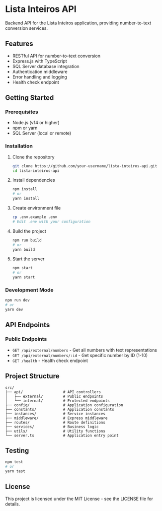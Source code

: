 # Lista Inteiros API

Backend API for the Lista Inteiros application, providing number-to-text conversion services.

## Features

- RESTful API for number-to-text conversion
- Express.js with TypeScript
- SQL Server database integration
- Authentication middleware
- Error handling and logging
- Health check endpoint

## Getting Started

### Prerequisites

- Node.js (v14 or higher)
- npm or yarn
- SQL Server (local or remote)

### Installation

1. Clone the repository
   ```bash
   git clone https://github.com/your-username/lista-inteiros-api.git
   cd lista-inteiros-api
   ```

2. Install dependencies
   ```bash
   npm install
   # or
   yarn install
   ```

3. Create environment file
   ```bash
   cp .env.example .env
   # Edit .env with your configuration
   ```

4. Build the project
   ```bash
   npm run build
   # or
   yarn build
   ```

5. Start the server
   ```bash
   npm start
   # or
   yarn start
   ```

### Development Mode

```bash
npm run dev
# or
yarn dev
```

## API Endpoints

### Public Endpoints

- `GET /api/external/numbers` - Get all numbers with text representations
- `GET /api/external/numbers/:id` - Get specific number by ID (1-10)
- `GET /health` - Health check endpoint

## Project Structure

```
src/
├── api/                  # API controllers
│   ├── external/         # Public endpoints
│   └── internal/         # Protected endpoints
├── config/               # Application configuration
├── constants/            # Application constants
├── instances/            # Service instances
├── middleware/           # Express middleware
├── routes/               # Route definitions
├── services/             # Business logic
├── utils/                # Utility functions
└── server.ts             # Application entry point
```

## Testing

```bash
npm test
# or
yarn test
```

## License

This project is licensed under the MIT License - see the LICENSE file for details.
